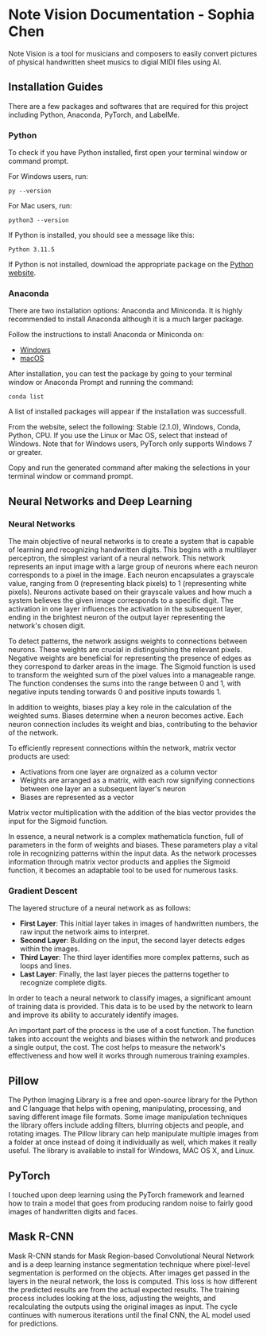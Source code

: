 # Note Vision Documentation - Sophia Chen

Note Vision is a tool for musicians and composers to easily convert pictures of physical handwritten sheet musics to digial MIDI files using AI. 

## Installation Guides
There are a few packages and softwares that are required for this project including Python, Anaconda, PyTorch, and LabelMe. 

### Python

To check if you have Python installed, first open your terminal window or command prompt. 

For Windows users, run:

```
py --version
```

For Mac users, run: 

```
python3 --version
```

If Python is installed, you should see a message like this:

```
Python 3.11.5
```

If Python is not installed, download the appropriate package on the [Python website](https://www.python.org/downloads/windows/).


### Anaconda
There are two installation options: Anaconda and Miniconda. It is highly recommended to install Anaconda although it is a much larger package. 

Follow the instructions to install Anaconda or Miniconda on:
- [Windows](https://docs.conda.io/projects/conda/en/latest/user-guide/install/windows.html)
- [macOS](https://docs.conda.io/projects/conda/en/latest/user-guide/install/macos.html)

After installation, you can test the package by going to your terminal window or Anaconda Prompt and running the command:

```
conda list
```

A list of installed packages will appear if the installation was successfull. 

From the website, select the following: Stable (2.1.0), Windows, Conda, Python, CPU. If you use the Linux or Mac OS, select that instead of Windows. Note that for Windows users, PyTorch only supports Windows 7 or greater. 

Copy and run the generated command after making the selections in your terminal window or command prompt.

## Neural Networks and Deep Learning

### Neural Networks
The main objective of neural networks is to create a system that is capable of learning and recognizing handwritten digits. This begins with a multilayer perceptron, the simplest variant of a neural network. This network represents an input image with a large group of neurons where each neuron corresponds to a pixel in the image. Each neuron encapsulates a grayscale value, ranging from 0 (representing black pixels) to 1 (representing white pixels). Neurons activate based on their grayscale values and how much a system believes the given image corresponds to a specific digit. The activation in one layer influences the activation in the subsequent layer, ending in the brightest neuron of the output layer representing the network's chosen digit. 

To detect patterns, the network assigns weights to connections between neurons. These weights are crucial in distinguishing the relevant pixels. Negative weights are beneficial for representing the presence of edges as they correspond to darker areas in the image. The Sigmoid function is used to transform the weighted sum of the pixel values into a manageable range. The function condenses the sums into the range between 0 and 1, with negative inputs tending torwards 0 and positive inputs towards 1.

In addition to weights, biases play a key role in the calculation of the weighted sums. Biases determine when a neuron becomes active. Each neuron connection includes its weight and bias, contributing to the behavior of the network. 

To efficiently represent connections within the network, matrix vector products are used: 

- Activations from one layer are orgnaized as a column vector
- Weights are arranged as a matrix, with each row signifying connections between one layer an a subsequent layer's neuron
- Biases are represented as a vector

Matrix vector multiplication with the addition of the bias vector provides the input for the Sigmoid function. 

In essence, a neural network is a complex mathematicla function, full of parameters in the form of weights and biases. These parameters play a vital role in recognizing patterns within the input data. As the network processes information through matrix vector products and applies the Sigmoid function, it becomes an adaptable tool to be used for numerous tasks.

### Gradient Descent

The layered structure of a neural network as as follows:

- **First Layer**: This initial layer takes in images of handwritten numbers, the raw input the network aims to interpret.
- **Second Layer**: Building on the input, the second layer detects edges within the images.
- **Third Layer**: The third layer identifies more complex patterns, such as loops and lines.
- **Last Layer**: Finally, the last layer pieces the patterns together to recognize complete digits.

In order to teach a neural network to classify images, a significant amount of training data is provided. This data is to be used by the network to learn and improve its ability to accurately identify images. 

An important part of the process is the use of a cost function. The function takes into account the weights and biases within the network and produces a single output, the cost. The cost helps to measure the network's effectiveness and how well it works through numerous training examples.

<!-- - The algorithm for computing the gradients efficiently is called backpropagation. -->

## Pillow
The Python Imaging Library is a free and open-source library for the Python and C language that helps with opening, manipulating, processing, and saving different image file formats. Some image manipulation techniques the library offers include adding filters, blurring objects and people, and rotating images. The Pillow library can help manipulate multiple images from a folder at once instead of doing it individually as well, which makes it really useful. The library is available to install for Windows, MAC OS X, and Linux.

## PyTorch
I touched upon deep learning using the PyTorch framework and learned how to train a model that goes from producing random noise to fairly good images of handwritten digits and faces.

## Mask R-CNN
Mask R-CNN stands for Mask Region-based Convolutional Neural Network and is a deep learning instance segmentation technique where pixel-level segmentation is performed on the objects. After images get passed in the layers in the neural network, the loss is computed. This loss is how different the predicted results are from the actual expected results. The training process includes looking at the loss, adjusting the weights, and recalculating the outputs using the original images as input. The cycle continues with numerous iterations until the final CNN, the AL model used for predictions. 

